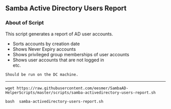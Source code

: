## Samba Active Directory Users Report 

### About of Script
This script generates a report of AD user accounts.
- Sorts accounts by creation date
- Shows Never Expiry accounts
- Shows privileged group memberships of user accounts
- Shows user accounts that are not logged in <br>
etc.

`Should be run on the DC machine.`

---

```
wget https://raw.githubusercontent.com/eesmer/SambaAD-HelperScripts/master/scripts/samba-activedirectory-users-report.sh
```
```
bash  samba-activedirectory-users-report.sh
```
